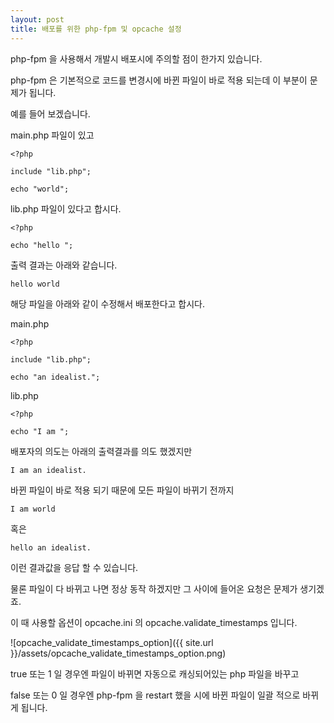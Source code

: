 ```yaml
---
layout: post
title: 배포를 위한 php-fpm 및 opcache 설정
---
```


php-fpm 을 사용해서 개발시 배포시에 주의할 점이 한가지 있습니다. 

php-fpm 은 기본적으로 코드를 변경시에 바뀐 파일이 바로 적용 되는데 이 부분이 문제가 됩니다.

예를 들어 보겠습니다. 

main.php 파일이 있고

```
<?php

include "lib.php";

echo "world";

```

lib.php 파일이 있다고 합시다.

```
<?php

echo "hello ";
```

출력 결과는 아래와 같습니다.  

```
hello world
```

해당 파일을 아래와 같이 수정해서 배포한다고 합시다.

main.php

```
<?php

include "lib.php";

echo "an idealist.";

```

lib.php

```
<?php

echo "I am ";
```

배포자의 의도는 아래의 출력결과를 의도 했겠지만

```
I am an idealist.
```

바뀐 파일이 바로 적용 되기 때문에 모든 파일이 바뀌기 전까지  

```
I am world 
```

혹은 

```
hello an idealist.
```

이런 결과값을 응답 할 수 있습니다. 

물론 파일이 다 바뀌고 나면 정상 동작 하겠지만 그 사이에 들어온 요청은 문제가 생기겠죠.

이 때 사용할 옵션이 opcache.ini 의 opcache.validate_timestamps 입니다.

![opcache_validate_timestamps_option]({{ site.url }}/assets/opcache_validate_timestamps_option.png)

true 또는 1 일 경우엔 파일이 바뀌면 자동으로 캐싱되어있는 php 파일을 바꾸고 

false 또는 0 일 경우엔 php-fpm 을 restart 했을 시에 바뀐 파일이 일괄 적으로 바뀌게 됩니다.

